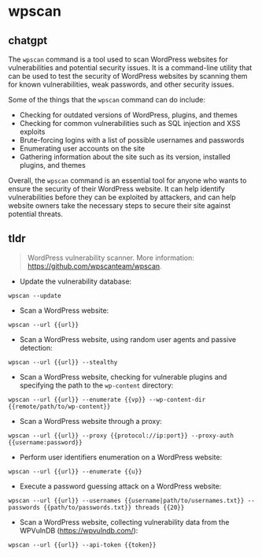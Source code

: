 # wpscan 
## chatgpt 
The `wpscan` command is a tool used to scan WordPress websites for vulnerabilities and potential security issues. It is a command-line utility that can be used to test the security of WordPress websites by scanning them for known vulnerabilities, weak passwords, and other security issues.

Some of the things that the `wpscan` command can do include:

- Checking for outdated versions of WordPress, plugins, and themes
- Checking for common vulnerabilities such as SQL injection and XSS exploits
- Brute-forcing logins with a list of possible usernames and passwords
- Enumerating user accounts on the site
- Gathering information about the site such as its version, installed plugins, and themes

Overall, the `wpscan` command is an essential tool for anyone who wants to ensure the security of their WordPress website. It can help identify vulnerabilities before they can be exploited by attackers, and can help website owners take the necessary steps to secure their site against potential threats. 

## tldr 
 
> WordPress vulnerability scanner.
> More information: <https://github.com/wpscanteam/wpscan>.

- Update the vulnerability database:

`wpscan --update`

- Scan a WordPress website:

`wpscan --url {{url}}`

- Scan a WordPress website, using random user agents and passive detection:

`wpscan --url {{url}} --stealthy`

- Scan a WordPress website, checking for vulnerable plugins and specifying the path to the `wp-content` directory:

`wpscan --url {{url}} --enumerate {{vp}} --wp-content-dir {{remote/path/to/wp-content}}`

- Scan a WordPress website through a proxy:

`wpscan --url {{url}} --proxy {{protocol://ip:port}} --proxy-auth {{username:password}}`

- Perform user identifiers enumeration on a WordPress website:

`wpscan --url {{url}} --enumerate {{u}}`

- Execute a password guessing attack on a WordPress website:

`wpscan --url {{url}} --usernames {{username|path/to/usernames.txt}} --passwords {{path/to/passwords.txt}} threads {{20}}`

- Scan a WordPress website, collecting vulnerability data from the WPVulnDB (https://wpvulndb.com/):

`wpscan --url {{url}} --api-token {{token}}`
